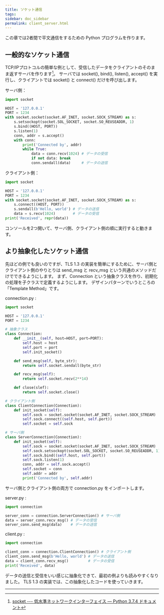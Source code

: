 ```yaml
---
title: ソケット通信
tags:
sidebar: doc_sidebar
permalink: client_server.html
---
```



この章では2者間で平文通信をするための Python プログラムを作ります。

## 一般的なソケット通信

TCP/IPプロトコルの簡単な例として、受信したデータをクライアントのそのまま返すサーバを作ります[^pythonsocket]。
サーバでは socket(), bind(), listen(), accept() を実行し、クライアントでは socket() と connect() だけを呼び出します。

サーバ側：

```python
import socket

HOST = '127.0.0.1'
PORT = 1234
with socket.socket(socket.AF_INET, socket.SOCK_STREAM) as s:
    s.setsockopt(socket.SOL_SOCKET, socket.SO_REUSEADDR, 1)
    s.bind((HOST, PORT))
    s.listen(1)
    conn, addr = s.accept()
    with conn:
        print('Connected by', addr)
        while True:
            data = conn.recv(1024) # データの受信
            if not data: break
            conn.sendall(data)     # データの送信
```

クライアント側：

```python
import socket

HOST = '127.0.0.1'
PORT = 1234
with socket.socket(socket.AF_INET, socket.SOCK_STREAM) as s:
    s.connect((HOST, PORT))
    s.sendall(b'Hello, world') # データの送信
    data = s.recv(1024)        # データの受信
print('Received', repr(data))
```

コンソールを2つ開いて、サーバ側、クライアント側の順に実行すると動きます。


## より抽象化したソケット通信

先ほどの例でも良いのですが、TLS 1.3 の実装を簡単にするために、サーバ側とクライアント側のやりとりは send_msg と recv_msg という共通のメソッドだけでできるようにします。
まず、Connection という抽象クラスを作り、初期化の処理を子クラスで定義するようにします。
デザインパターンでいうところの「Template Method」です。

connection.py :

```python
import socket

HOST = '127.0.0.1'
PORT = 1234

# 抽象クラス
class Connection:
    def __init__(self, host=HOST, port=PORT):
        self.host = host
        self.port = port
        self.init_socket()

    def send_msg(self, byte_str):
        return self.socket.sendall(byte_str)

    def recv_msg(self):
        return self.socket.recv(2**14)

    def close(slef):
        return self.socket.close()

# クライアント側
class ClientConnection(Connection):
    def init_socket(self):
        self.sock = socket.socket(socket.AF_INET, socket.SOCK_STREAM)
        self.sock.connect((self.host, self.port))
        self.socket = self.sock

# サーバ側
class ServerConnection(Connection):
    def init_socket(self):
        self.sock = socket.socket(socket.AF_INET, socket.SOCK_STREAM)
        self.sock.setsockopt(socket.SOL_SOCKET, socket.SO_REUSEADDR, 1)
        self.sock.bind((self.host, self.port))
        self.sock.listen(1)
        conn, addr = self.sock.accept()
        self.socket = conn
        self.addr = addr
        print('Connected by', self.addr)
```

サーバ側とクライアント側の両方で connection.py をインポートします。

server.py :

```python
import connection

server_conn = connection.ServerConnection() # サーバ側
data = server_conn.recv_msg() # データの受信
server_conn.send_msg(data)    # データの送信
```

client.py :

```python
import connection

client_conn = connection.ClientConnection() # クライアント側
client_conn.send_msg(b'Hello, world') # データの送信
data = client_conn.recv_msg()         # データの受信
print('Received', data)
```

データの送信と受信をいい感じに抽象化できて、最初の例よりも読みやすくなりました。
TLS 1.3 の実装では、この抽象化したコードを使っていきます。


---

[^pythonsocket]: [socket --- 低水準ネットワークインターフェイス &#8212; Python 3.7.4 ドキュメント](https://docs.python.org/ja/3/library/socket.html#socket.socket.recv)
